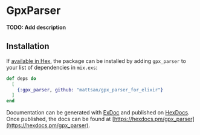 # GpxParser

**TODO: Add description**

## Installation

If [available in Hex](https://hex.pm/docs/publish), the package can be installed
by adding `gpx_parser` to your list of dependencies in `mix.exs`:

```elixir
def deps do
  [
    {:gpx_parser, github: "mattsan/gpx_parser_for_elixir"}
  ]
end
```

Documentation can be generated with [ExDoc](https://github.com/elixir-lang/ex_doc)
and published on [HexDocs](https://hexdocs.pm). Once published, the docs can
be found at [https://hexdocs.pm/gpx_parser](https://hexdocs.pm/gpx_parser).

